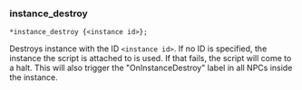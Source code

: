 
### instance_destroy
```
*instance_destroy {<instance id>};
```

Destroys instance with the ID `<instance id>`. If no ID is specified, the instance
the script is attached to is used. If that fails, the script will come to a halt.
This will also trigger the "OnInstanceDestroy" label in all NPCs inside the instance.
